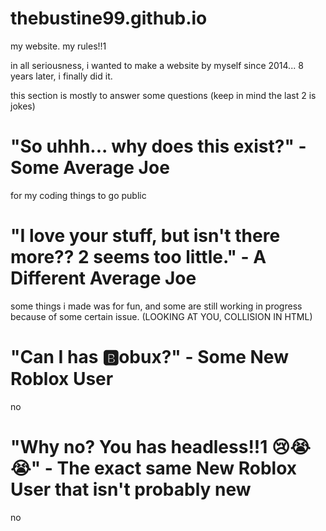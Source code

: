 # thebustine99.github.io
my website. my rules!!1

in all seriousness, i wanted to make a website by myself since 2014... 8 years later, i finally did it.

this section is mostly to answer some questions (keep in mind the last 2 is jokes)
# "So uhhh... why does this exist?" - Some Average Joe
for my coding things to go public
# "I love your stuff, but isn't there more?? 2 seems too little." - A Different Average Joe
some things i made was for fun, and some are still working in progress because of some certain issue. (LOOKING AT YOU, COLLISION IN HTML)
# "Can I has 🅱️obux?" - Some New Roblox User
no
# "Why no? You has headless!!1 😢😭😭" - The exact same New Roblox User that isn't probably new
no
